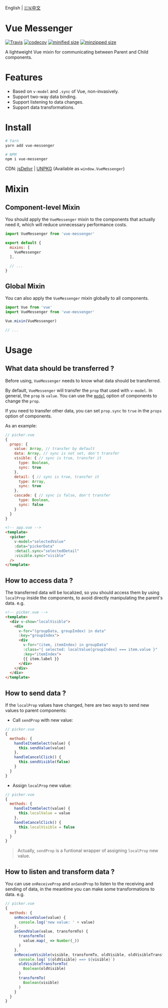 English | [🇨🇳中文](./README_zh-CN.md)

# Vue Messenger

[![Travis](https://travis-ci.org/fjc0k/vue-messenger.svg?branch=master)](https://travis-ci.org/fjc0k/vue-messenger)
[![codecov](https://codecov.io/gh/fjc0k/vue-messenger/branch/master/graph/badge.svg)](https://codecov.io/gh/fjc0k/vue-messenger)
[![minified size](https://img.shields.io/badge/minified%20size-1.53%20KB-blue.svg?MIN)](https://github.com/fjc0k/vue-messenger/blob/master/dist/vue-messenger.min.js)
[![minzipped size](https://img.shields.io/badge/minzipped%20size-794%20B-blue.svg?MZIP)](https://github.com/fjc0k/vue-messenger/blob/master/dist/vue-messenger.min.js)

A lightweight Vue mixin for communicating between Parent and Child components.

# Features

- Based on `v-model` and `.sync` of Vue, non-invasively.
- Support two-way data binding.
- Support listening to data changes. 
- Support data transformations.

# Install

```bash
# Yarn
yarn add vue-messenger

# NPM
npm i vue-messenger
```

CDN: [jsDelivr](//www.jsdelivr.com/package/npm/vue-messenger) | [UNPKG](//unpkg.com/vue-messenger/) (Available as `window.VueMessenger`)

# Mixin

## Component-level Mixin

You should apply the `VueMessenger` mixin to the components that actually need it, which will reduce unnecessary performance costs.

```js
import VueMessenger from 'vue-messenger'

export default {
  mixins: [
    VueMessenger
  ],

  // ...
}
```

## Global Mixin

You can also apply the `VueMessenger` mixin globally to all components.

```js
import Vue from 'vue'
import VueMessenger from 'vue-messenger'

Vue.mixin(VueMessenger)

// ...
```


# Usage

## What data should be transferred ?

Before using, `VueMessenger` needs to know what data should be transferred.

By default, `VueMessenger` will transfer the `prop` that used with `v-model`. In general, the `prop` is `value`. You can use the [`model`](https://vuejs.org/v2/api/#model) option of components to change the `prop`.

If you need to transfer other data, you can set `prop.sync` to `true` in the `props` option of components.

As an example:

```js
// picker.vue
{
  props: {
    value: Array, // transfer by default
    data: Array, // sync is not set, don't transfer
    visible: { // sync is true, transfer it
      type: Boolean,
      sync: true
    },
    detail: { // sync is true, transfer it
      type: Array,
      sync: true
    },
    cascade: { // sync is false, don't transfer
      type: Boolean,
      sync: false
    }
  }
}
```

```html
<!-- app.vue -->
<template>
  <picker
    v-model="selectedValue"
    :data="pickerData"
    :detail.sync="selectedDetail"
    :visible.sync="visible"
  />
</template>
```

## How to access data ?

The transferred data will be localized, so you should access them by using `localProp` inside the components, to avoid directly manipulating the parent's data. e.g.

```html
<!-- picker.vue -->
<template>
  <div v-show="localVisible">
    <div
      v-for="(groupData, groupIndex) in data"
      :key="groupIndex">
      <div
        v-for="(item, itemIndex) in groupData"
        :class="{ selected: localValue[groupIndex] === item.value }"
        :key="itemIndex">
        {{ item.label }}
      </div>
    </div>
  </div>
</template>
```

## How to send data ?

If the `localProp` values have changed, here are two ways to send new values to parent components:

- Call `sendProp` with new value:

```js
// picker.vue
{
  methods: {
    handleItemSelect(value) {
      this.sendValue(value)
    },
    handleCancelClick() {
      this.sendVisible(false)
    }
  }
}
```

- Assign `localProp` new value:

```js
// picker.vue
{
  methods: {
    handleItemSelect(value) {
      this.localValue = value
    },
    handleCancelClick() {
      this.localVisible = false
    }
  }
}
```

> Actually, `sendProp` is a funtional wrapper of assigning `localProp` new value.


## How to listen and transform data ?

You can use `onReceiveProp` and `onSendProp` to listen to the receiving and sending of data, in the meantime you can make some transformations to data. e.g.

```js
// picker.vue
{
  methods: {
    onReceiveValue(value) {
      console.log('new value: ' + value)
    },
    onSendValue(value, transformTo) {
      transformTo(
        value.map(_ => Number(_))
      )
    },
    onReceiveVisible(visible, transformTo, oldVisible, oldVisibleTransformTo) {
      console.log(`${oldVisible} ==> ${visible}`)
      oldVisibleTransformTo(
        Boolean(oldVisible)
      )
      transformTo(
        Boolean(visible)
      )
    }
  }
}
```

